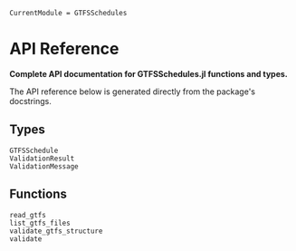 ```@meta
CurrentModule = GTFSSchedules
```

# API Reference

**Complete API documentation for GTFSSchedules.jl functions and types.**

The API reference below is generated directly from the package's docstrings.

## Types

```@docs
GTFSSchedule
ValidationResult
ValidationMessage
```

## Functions

```@docs
read_gtfs
list_gtfs_files
validate_gtfs_structure
validate
```

<!-- Full-module autodocs omitted to prevent duplicates with explicit @docs blocks -->
